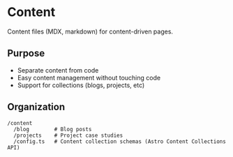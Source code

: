 # Content

Content files (MDX, markdown) for content-driven pages.

## Purpose
- Separate content from code
- Easy content management without touching code
- Support for collections (blogs, projects, etc)

## Organization
```
/content
  /blog        # Blog posts
  /projects    # Project case studies
  /config.ts   # Content collection schemas (Astro Content Collections API)
```

